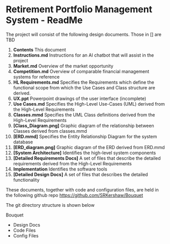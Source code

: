 **Retirement Portfolio Management System - ReadMe**
=====================================================================

The project will consist of the following design documents. Those in [] are TBD

1. **Contents** This document
2. **Instructions.md** Instructions for an AI chatbot that will assist in the project
3. **Market.md** Overview of the market opportunity
4. **Competition.md** Overview of comparable financial management systems for reference
5. **HL Requirements.md** Specifies the  Requirements which define the functional scope from which the Use Cases and Class structure are derived.
6. **UX.ppt** Powerpoint drawings of the user interface (incomplete)
7. **Use Cases.md** Specifies the High-Level Use-Cases (UML) derived from the High-Level Requirements
8. **Classes.mmd** Specifies the UML Class definitions derived from the High-Level Requirements
9. **[Class_Diagram.png]** Graphic diagram of the relationship between Classes derived from classes.mmd
10. **[ERD.mmd]** Specifies the Entity Relationship Diagram for the system database
11. **[ERD_diagram.png]** Graphic diagram of the ERD derived from ERD.mmd
12. **[System Architecture]** Identifies the high-level system components
13. **[Detailed Requirements Docs]** A set of files that describe the detailed requirements derived from the High-Level Requirements
14. **Implementation** Identifies the software tools
15. **[Detailed Design Docs]** A set of files that describes the detailed functionality

These documents, together with code and configuration files, are held in the following github repo
 https://github.com/SRKershaw/Bouquet

The git directory structure is shown below

Bouquet
- Design Docs
- Code Files
- Config Files